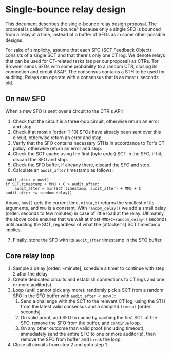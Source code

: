 # Single-bounce relay design
This document describes the single-bounce relay design proposal. The proposal is
called "single-bounce" because only a single SFO is bounced from a relay at a
time, instead of a buffer of SFOs as in some other possible designs.

For sake of simplicity, assume that each SFO (SCT Feedback Object) consists of a
single SCT and that there's only one CT log. We denote relays that can be used
for CT-related tasks (as per our proposal) as CTRs. Tor Browser sends SFOs with
some probability to a random CTR, closing its connection and circuit ASAP. The
consensus contains a STH to be used for auditing. Relays can operate with a
consensus that is as most `C` seconds old. 

## On new SFO
When a new SFO is sent over a circuit to the CTR's API:
1. Check that the circuit is a three-hop circuit, otherwise return an error and
   stop. 
2. Check if at most `m` [order: 1-10] SFOs have already been sent over this
   circuit, otherwise return an error and stop.
3. Verify that the SFO contains necessary STHs in accordance to Tor's CT policy,
   otherwise return an error and stop.
4. Check the SCT cache using the first (byte order) SCT in the SFO, if hit,
   discard the SFO and stop.
5. Check the SFO buffer, if already there, discard the SFO and stop.
6. Calculate an `audit_after` timestamp as follows:
```
audit_after = now()
if SCT.timestamp + MMD + C > audit_after:
    audit_after = min(SCT.timestamp, audit_after) + MMD + C
audit_after += random_delay()
```
Above, `now()` gets the current time, `min(a,b)` returns the smallest of its
arguments, and `MMD` is a constant. With `random_delay()` we add a small delay
(order: seconds to few minutes) in case of little load at the relay. Ultimately,
the above code ensures that we wait at most `MMD+C+random_delay()` seconds until
auditing the SCT, regardless of what the (attacker's) SCT timestamp implies.

7. Finally, store the SFO with its `audit_after` timestamp in the SFO buffer.

## Core relay loop
1. Sample a delay [order: ~minute], schedule a timer to continue with step 2
   after the delay.
2. Create dedicated circuits and establish connections to CT logs and one or
   more auditor(s).
3. Loop (until cannot pick any more): randomly pick a SCT from a random SFO in
    the SFO buffer with `audit_after < now()`: 
   1. Send a challenge with the SCT to the relevant CT log, using the STH from
      the latest valid consensus and a sampled `timeout` [order: seconds].
   2. On valid proof, add SFO to cache by caching the first SCT of the SFO,
      remove the SFO from the buffer, and `continue` loop. 
   3. On any other outcome than valid proof (including timeout), immediately
      send the entire SFO to one or more auditor(s), then remove the SFO from
      buffer and `break` the loop.
4. Close all circuits from step 2 and goto step 1.
